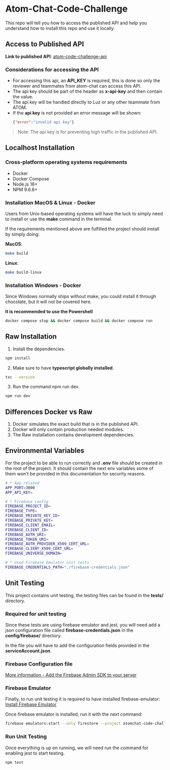 # Atom-Chat-Code-Challenge
This repo will tell you how to access the published API
and help you understand how to install this repo and use it locally.


## Access to Published API
**Link to published API**: [atom-code-challenge-api](https://atom-chat-code-challenge-production.up.railway.app/)
### Considerations for accessing the API
* For accessing this api, an **API_KEY** is required, this is done so only 
the reviewer and teammates from atom-chat can access this API.
* The api key should be part of the header as **x-api-key** and then contain the value.
* The api key will be handled directly to Luz or any other teammate from ATOM.
* If the **api key** is not provided an error message will be shown:
    ```JSON 
    {"error":"invalid api key"}
    ```

> Note: The api key is for preventing high traffic in the published API.

## Localhost Installation
### Cross-platform operating systems requirements
* Docker
* Docker Compose
* Node.js 16+
* NPM 9.6.6+

### Installation MacOS & Linux - Docker
Users from Unix-based operating systems will have the luck to simply need to install or use
the **make** command in the terminal.

If the requirements mentioned above are fulfilled the project should install by simply doing:

**MacOS**:
```BASH
make build
```
**Linux**:
```BASH
make build-linux
```


### Installation Windows - Docker
Since Windows normally ships without make, you could install it through chocolate, 
but it will not be covered here.

**It is recommended to use the Powershell**

```BASH
docker compose stop && docker compose build && docker compose run
```

## Raw Installation

1. Install the dependencies.
```BASH
npm install
```
2. Make sure to have **typescript globally installed**.
```BASH
tsc --version
```
3. Run the command npm run dev.
```BASH
npm run dev
```
## Differences Docker vs Raw
1. Docker simulates the exact build that is in the published API.
2. Docker will only contain production needed modules.
3. The Raw installation contains development dependencies.

## Environmental Variables
For the project to be able to run correctly and **.env** file should be created in the root of the project.
It should contain the next env variables some of them won't be provided in this documentation for security reasons.
```bash
# * App related
APP_PORT=3000
APP_API_KEY=

# * Firebase config
FIREBASE_PROJECT_ID=
FIREBASE_TYPE=
FIREBASE_PRIVATE_KEY_ID=
FIREBASE_PRIVATE_KEY=
FIREBASE_CLIENT_EMAIL=
FIREBASE_CLIENT_ID=
FIREBASE_AUTH_URI=
FIREBASE_TOKEN_URI=
FIREBASE_AUTH_PROVIDER_X509_CERT_URL=
FIREBASE_CLIENT_X509_CERT_URL=
FIREBASE_UNIVERSE_DOMAIN=

# * Used Firebase Emulator unit tests
FIREBASE_CREDENTIALS_PATH="./firebase-credentials.json"
```

## Unit Testing
This project contains unit testing, the testing files can be found in the **tests/** directory.

### Required for unit testing
Since these tests are using firebase emulator and jest, you will need add a json configuration file called **firebase-credentials.json**
in the **config/firebase/** directory.

In the file you will have to add the configuration fields provided in the **serviceAccount.json**.
### Firebase Configuration file
[More information - Add the Firebase Admin SDK to your server ](https://firebase.google.com/docs/admin/setup#:~:text=To%20authenticate%20a%20service%20account,confirm%20by%20clicking%20Generate%20Key.)



### Firebase Emulator
Finally, to run unit testing it is required to have installed firebase-emulator:
[Install Firebase Emulator](https://firebase.google.com/docs/emulator-suite/install_and_configure)

Once firebase emulator is installed, run it with the next command:

```Bash
firebase emulators:start --only firestore --project atomchat-code-challenge
```


### Run Unit Testing
Once everything is up en running, we will need run the command for enabling jest to start testing.
```Bash
npm test 
```